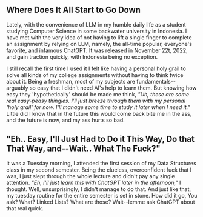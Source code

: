 ## Where Does It All Start to Go Down
Lately, with the convenience of LLM in my humble daily life as a student studying Computer Science in some backwater university in Indonesia. I have met with the very idea of not having to lift a single finger to complete an assignment by relying on LLM, namely, the all-time popular, everyone's favorite, and infamous ChatGPT.  It was released in November 22t, 2022, and gain traction quickly, with Indonesia being no exception.

I still recall the first time I used it I felt like having a personal holy grail to solve all kinds of my college assignments without having to think twice about it. Being a freshman, most of my subjects are fundamentals--arguably so easy that I didn't need AI's help to learn them.  But knowing how easy they 'hypothetically' should be made me think, *"Uh, these are some real easy-peasy thingies. I'll just breeze through them with my personal 'holy grail' for now. I'll manage some time to study it later when I need it."*  Little did I know that in the future this would come back bite me in the ass, and the future is now, and my ass hurts so bad.

## "Eh.. Easy, I'll Just Had to Do it This Way, Do that That Way, and--Wait.. What The Fuck?"
It was a Tuesday morning, I attended the first session of my Data Structures class in my second semester. Being the clueless, overconfident fuck that I was, I just slept through the whole lecture and didn't pay any single attention. *"Eh, I'll just learn this with ChatGPT later in the afternoon,"* I thought. Well, unsurprisingly, I didn't manage to do that. And just like that, my tuesday routine for the entire semester is set in stone. How did it go, You ask? What? Linked Lists? What are those? Wait--lemme ask ChatGPT about that real quick.


